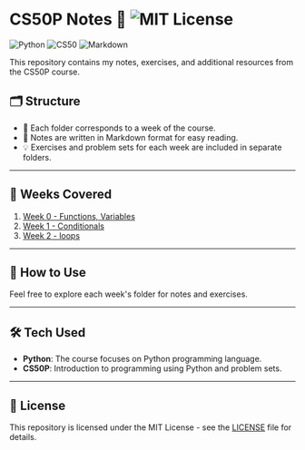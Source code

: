 # CS50P Notes 📘  ![MIT License](https://img.shields.io/badge/license-MIT-blue.svg)

![Python](https://img.shields.io/badge/-Python-blue?logo=python&logoColor=white&style=flat)
![CS50](https://img.shields.io/badge/-CS50-black?logo=cs50&logoColor=white&style=flat)
![Markdown](https://img.shields.io/badge/-Markdown-gray?logo=markdown&logoColor=white&style=flat)

This repository contains my notes, exercises, and additional resources from the CS50P course.

## 🗂 Structure
- 📁 Each folder corresponds to a week of the course.
- 📝 Notes are written in Markdown format for easy reading.
- 💡 Exercises and problem sets for each week are included in separate folders.


---


## 📅 Weeks Covered

1. [Week 0 - Functions, Variables](Week_0/Notes.md)  
2. [Week 1 - Conditionals](Week_1/Notes.md)
3. [Week 2 - loops](Week_2/Notes.md)


---

## 🚀 How to Use
Feel free to explore each week's folder for notes and exercises.

---

## 🛠️ Tech Used
- **Python**: The course focuses on Python programming language.
- **CS50P**: Introduction to programming using Python and problem sets.

---

## 📄 License
This repository is licensed under the MIT License - see the [LICENSE](LICENSE) file for details.
